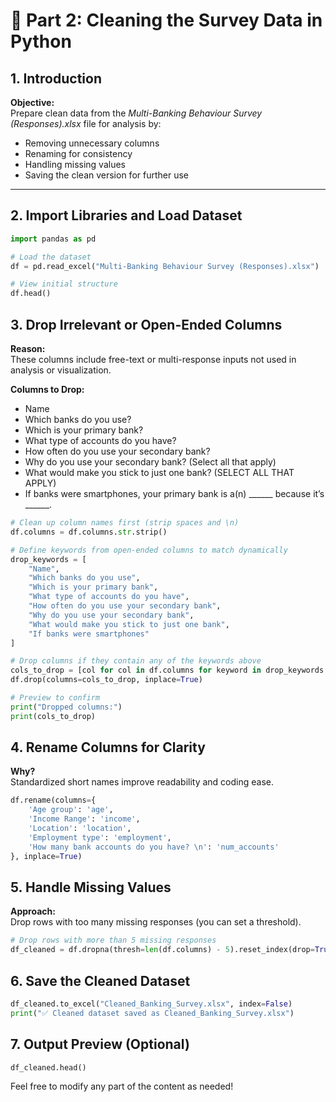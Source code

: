 # 🧹 Part 2: Cleaning the Survey Data in Python

## 1. Introduction

**Objective:**  
Prepare clean data from the _Multi-Banking Behaviour Survey (Responses).xlsx_ file for analysis by:

- Removing unnecessary columns  
- Renaming for consistency  
- Handling missing values  
- Saving the clean version for further use  

---

## 2. Import Libraries and Load Dataset

```python
import pandas as pd

# Load the dataset
df = pd.read_excel("Multi-Banking Behaviour Survey (Responses).xlsx")

# View initial structure
df.head()
```


## 3. Drop Irrelevant or Open-Ended Columns
**Reason:**  
These columns include free-text or multi-response inputs not used in analysis or visualization.

**Columns to Drop:**
- Name
- Which banks do you use?
- Which is your primary bank?
- What type of accounts do you have?
- How often do you use your secondary bank?
- Why do you use your secondary bank? (Select all that apply)
- What would make you stick to just one bank? (SELECT ALL THAT APPLY)
- If banks were smartphones, your primary bank is a(n) ______ because it’s ______.

```python
# Clean up column names first (strip spaces and \n)
df.columns = df.columns.str.strip()

# Define keywords from open-ended columns to match dynamically
drop_keywords = [
    "Name",
    "Which banks do you use",
    "Which is your primary bank",
    "What type of accounts do you have",
    "How often do you use your secondary bank",
    "Why do you use your secondary bank",
    "What would make you stick to just one bank",
    "If banks were smartphones"
]

# Drop columns if they contain any of the keywords above
cols_to_drop = [col for col in df.columns for keyword in drop_keywords if keyword.lower() in col.lower()]
df.drop(columns=cols_to_drop, inplace=True)

# Preview to confirm
print("Dropped columns:")
print(cols_to_drop)

```

## 4. Rename Columns for Clarity
**Why?**  
Standardized short names improve readability and coding ease.

```python
df.rename(columns={
    'Age group': 'age',
    'Income Range': 'income',
    'Location': 'location',
    'Employment type': 'employment',
    'How many bank accounts do you have? \n': 'num_accounts'
}, inplace=True)
```

## 5. Handle Missing Values
**Approach:**  
Drop rows with too many missing responses (you can set a threshold).

```python
# Drop rows with more than 5 missing responses
df_cleaned = df.dropna(thresh=len(df.columns) - 5).reset_index(drop=True)
```

## 6. Save the Cleaned Dataset
```python
df_cleaned.to_excel("Cleaned_Banking_Survey.xlsx", index=False)
print("✅ Cleaned dataset saved as Cleaned_Banking_Survey.xlsx")
```

## 7. Output Preview (Optional)
```python
df_cleaned.head()
```

Feel free to modify any part of the content as needed!
